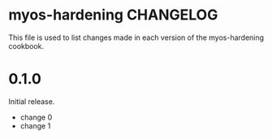 # myos-hardening CHANGELOG

This file is used to list changes made in each version of the myos-hardening cookbook.

# 0.1.0

Initial release.

- change 0
- change 1

